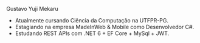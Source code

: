 Gustavo Yuji Mekaru
- Atualmente cursando Ciência da Computação na UTFPR-PG.
- Estagiando na empresa MadeInWeb & Mobile como Desenvolvedor C#.
- Estudando REST APIs com .NET 6 + EF Core + MySql + JWT.

<!---
YujiMekaru/YujiMekaru is a ✨ special ✨ repository because its `README.md` (this file) appears on your GitHub profile.
You can click the Preview link to take a look at your changes.
--->
